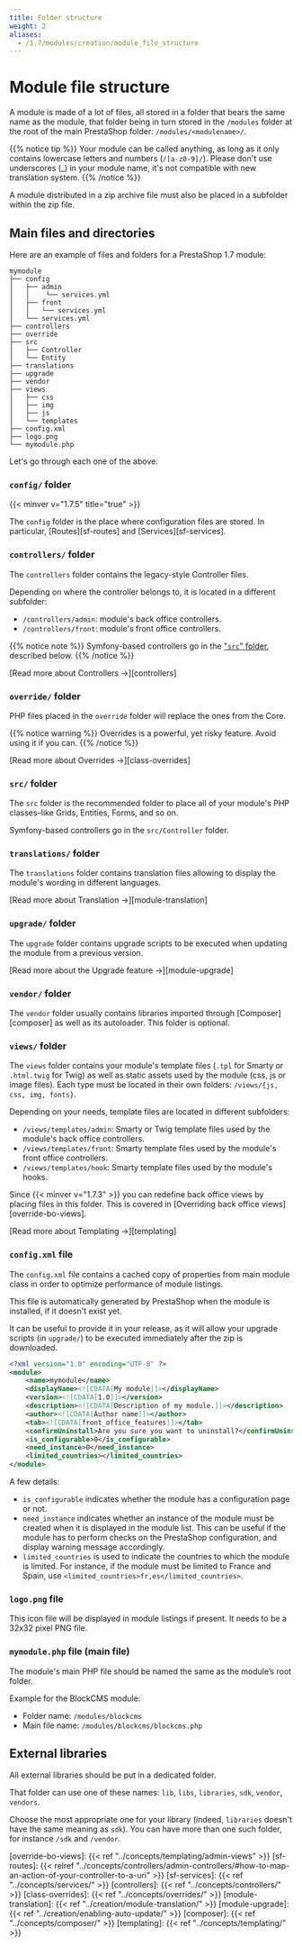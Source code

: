 ```yaml
---
title: Folder structure
weight: 2
aliases:
  - /1.7/modules/creation/module_file_structure
---
```


# Module file structure

A module is made of a lot of files, all stored in a folder that bears the same name as the module, that folder being in turn stored in the
`/modules` folder at the root of the main PrestaShop folder: `/modules/<modulename>/`. 

{{% notice tip %}}
Your module can be called anything, as long as it only contains lowercase letters and numbers (`/[a-z0-9]/`).
Please don't use underscores (_) in your module name, it's not compatible with new translation system.
{{% /notice %}}

A module distributed in a zip archive file must also be placed in a subfolder within the zip file.

## Main files and directories

Here are an example of files and folders for a PrestaShop 1.7 module:

```
mymodule
├── config
│   ├── admin
│   │    └── services.yml
│   ├── front
│   │   └── services.yml
│   └── services.yml
├── controllers
├── override
├── src
│   ├── Controller
│   └── Entity
├── translations
├── upgrade
├── vendor
├── views
│   ├── css
│   ├── img
│   ├── js
│   └── templates
├── config.xml
├── logo.png
└── mymodule.php
```

Let's go through each one of the above.

### `config/` folder
{{< minver v="1.7.5" title="true" >}}

The `config` folder is the place where configuration files are stored. In particular, [Routes][sf-routes] and [Services][sf-services].

### `controllers/` folder

The `controllers` folder contains the legacy-style Controller files.

Depending on where the controller belongs to, it is located in a different subfolder:

* `/controllers/admin`: module's back office controllers.
* `/controllers/front`: module's front office controllers.

{{% notice note %}}
Symfony-based controllers go in the ["`src`" folder](#src-folder), described below.
{{% /notice %}}

[Read more about Controllers →][controllers]

### `override/` folder

PHP files placed in the `override` folder will replace the ones from the Core. 

{{% notice warning %}}
Overrides is a powerful, yet risky feature. Avoid using it if you can.
{{% /notice %}}

[Read more about Overrides →][class-overrides]

### `src/` folder

The `src` folder is the recommended folder to place all of your module's PHP classes–like Grids, Entities, Forms, and so on.

Symfony-based controllers go in the `src/Controller` folder.

### `translations/` folder

The `translations` folder contains translation files allowing to display the module's wording in different languages.

[Read more about Translation →][module-translation]

### `upgrade/` folder

The `upgrade` folder contains upgrade scripts to be executed when updating the module from a previous version.

[Read more about the Upgrade feature →][module-upgrade]

### `vendor/` folder

The `vendor` folder usually contains libraries imported through [Composer][composer] as well as its autoloader. This folder is optional.

### `views/` folder

The `views` folder contains your module's template files (`.tpl` for Smarty or `.html.twig` for Twig) as well as static assets used by the module (css, js or image files). Each type must be located in their own folders: `/views/{js, css, img, fonts}`.

Depending on your needs, template files are located in different subfolders:

* `/views/templates/admin`: Smarty or Twig template files used by the module's back office controllers.
* `/views/templates/front`: Smarty template files used by the module's front office controllers.
* `/views/templates/hook`: Smarty template files used by the module's hooks.

Since {{< minver v="1.7.3" >}} you can redefine back office views by placing files in this folder. This is covered in [Overriding back office views][override-bo-views].

[Read more about Templating →][templating]

### `config.xml` file

The `config.xml` file contains a cached copy of properties from main module class in order to optimize performance of module listings.

This file is automatically generated by PrestaShop when the module is installed, if it doesn't exist yet.

It can be useful to provide it in your release, as it will allow your upgrade scripts (in `upgrade/`) to be executed immediately after the zip is downloaded.

```xml
<?xml version="1.0" encoding="UTF-8" ?>
<module>
    <name>mymodule</name>
    <displayName><![CDATA[My module]]></displayName>
    <version><![CDATA[1.0]]></version>
    <description><![CDATA[Description of my module.]]></description>
    <author><![CDATA[Author name]]></author>
    <tab><![CDATA[front_office_features]]></tab>
    <confirmUninstall>Are you sure you want to uninstall?</confirmUninstall>
    <is_configurable>0</is_configurable>
    <need_instance>0</need_instance>
    <limited_countries></limited_countries>
</module>
```

A few details:

- `is_configurable` indicates whether the module has a configuration page or not.
- `need_instance` indicates whether an instance of the module must be created when it is displayed in the module list. This can be useful if the module has to perform checks on the PrestaShop configuration, and display warning message accordingly.
- `limited_countries` is used to indicate the countries to which the module is limited. For instance, if the module must be limited to France and Spain, use `<limited_countries>fr,es</limited_countries>`.

### `logo.png` file

This icon file will be displayed in module listings if present. It needs to be a 32x32 pixel PNG file.

### `mymodule.php` file (main file)

The module's main PHP file should be named the same as the module’s root folder. 

Example for the BlockCMS module:

* Folder name: `/modules/blockcms`
* Main file name: `/modules/blockcms/blockcms.php`

## External libraries

All external libraries should be put in a dedicated folder.

That folder can use one of these names: `lib`, `libs`, `libraries`, `sdk`, `vendor`, `vendors`.

Choose the most appropriate one for your library (indeed, `libraries` doesn't have the same meaning as `sdk`). You can have more than one such folder, for instance `/sdk` and `/vendor`.

[override-bo-views]: {{< ref "../concepts/templating/admin-views" >}}
[sf-routes]: {{< relref "../concepts/controllers/admin-controllers/#how-to-map-an-action-of-your-controller-to-a-uri" >}}
[sf-services]: {{< ref "../concepts/services/" >}}
[controllers]: {{< ref "../concepts/controllers/" >}}
[class-overrides]: {{< ref "../concepts/overrides/" >}}
[module-translation]: {{< ref "../creation/module-translation/" >}}
[module-upgrade]: {{< ref "../creation/enabling-auto-update/" >}}
[composer]: {{< ref "../concepts/composer/" >}}
[templating]: {{< ref "../concepts/templating/" >}}
